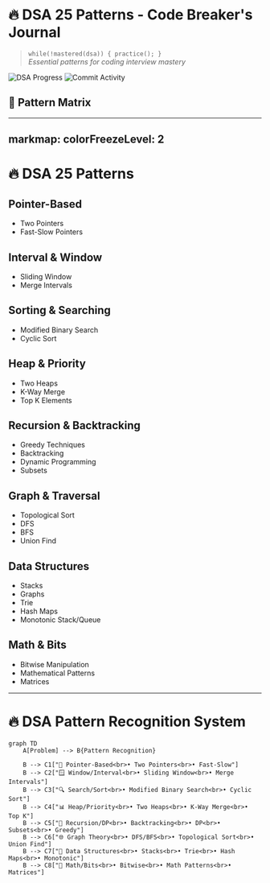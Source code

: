 # 🔥 DSA 25 Patterns - Code Breaker's Journal

> `while(!mastered(dsa)) { practice(); }`  
> *Essential patterns for coding interview mastery*

![DSA Progress](https://img.shields.io/badge/Patterns_Mastered-0/25-red) 
![Commit Activity](https://img.shields.io/badge/Daily_Updates-Yes-brightgreen)

## 🧠 Pattern Matrix
---
markmap:
  colorFreezeLevel: 2
---

# 🔥 DSA 25 Patterns

## Pointer-Based
- Two Pointers
- Fast-Slow Pointers

## Interval & Window
- Sliding Window
- Merge Intervals

## Sorting & Searching
- Modified Binary Search
- Cyclic Sort

## Heap & Priority
- Two Heaps
- K-Way Merge
- Top K Elements

## Recursion & Backtracking
- Greedy Techniques
- Backtracking
- Dynamic Programming
- Subsets

## Graph & Traversal
- Topological Sort
- DFS
- BFS
- Union Find

## Data Structures
- Stacks
- Graphs
- Trie
- Hash Maps
- Monotonic Stack/Queue

## Math & Bits
- Bitwise Manipulation
- Mathematical Patterns
- Matrices

---
# 🔥 DSA Pattern Recognition System

```mermaid
graph TD
    A[Problem] --> B{Pattern Recognition}
    
    B --> C1["📍 Pointer-Based<br>• Two Pointers<br>• Fast-Slow"]
    B --> C2["🪟 Window/Interval<br>• Sliding Window<br>• Merge Intervals"]
    B --> C3["🔍 Search/Sort<br>• Modified Binary Search<br>• Cyclic Sort"]
    B --> C4["📊 Heap/Priority<br>• Two Heaps<br>• K-Way Merge<br>• Top K"]
    B --> C5["🔄 Recursion/DP<br>• Backtracking<br>• DP<br>• Subsets<br>• Greedy"]
    B --> C6["🌐 Graph Theory<br>• DFS/BFS<br>• Topological Sort<br>• Union Find"]
    B --> C7["🧱 Data Structures<br>• Stacks<br>• Trie<br>• Hash Maps<br>• Monotonic"]
    B --> C8["🧮 Math/Bits<br>• Bitwise<br>• Math Patterns<br>• Matrices"]
